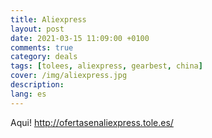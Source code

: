 ```yaml
---
title: Aliexpress
layout: post
date: 2021-03-15 11:09:00 +0100
comments: true
category: deals
tags: [tolees, aliexpress, gearbest, china]
cover: /img/aliexpress.jpg
description:
lang: es
---
```


Aqui! <http://ofertasenaliexpress.tole.es/>
